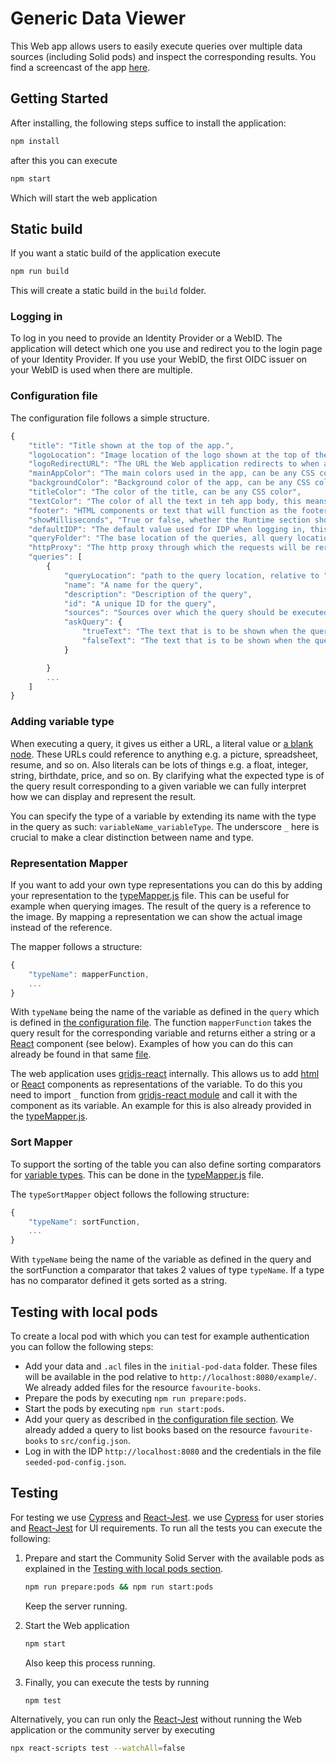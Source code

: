 # Generic Data Viewer

This Web app allows users to easily execute queries over multiple data sources (including Solid pods) and 
inspect the corresponding results.
You find a screencast of the app [here](https://cloud.ilabt.imec.be/index.php/s/AJomCGpLjYbxmCX).

## Getting Started

After installing, the following steps suffice to install the application:

```bash
npm install
```

after this you can execute

```bash
npm start
```

Which will start the web application

## Static build

If you want a static build of the application execute

```bash
npm run build
```

This will create a static build in the `build` folder.


### Logging in 

To log in you need to provide an Identity Provider or a WebID.
The application will detect which one you use and redirect you to the login page of your Identity Provider.
If you use your WebID, the first OIDC issuer on your WebID is used when there are multiple. 

### Configuration file

The configuration file follows a simple structure.

```js
{
    "title": "Title shown at the top of the app.",
    "logoLocation": "Image location of the logo shown at the top of the app (relative to public folder.).",
    "logoRedirectURL": "The URL the Web application redirects to when a user clicks on the logo.",
    "mainAppColor": "The main colors used in the app, can be any CSS color.",
    "backgroundColor": "Background color of the app, can be any CSS color.",
    "titleColor": "The color of the title, can be any CSS color",
    "textColor": "The color of all the text in teh app body, this means all text except header and footer.",
    "footer": "HTML components or text that will function as the footer (will be placed in the footer div.)",
    "showMilliseconds", "True or false, whether the Runtime section should show milliseconds or not.",
    "defaultIDP": "The default value used for IDP when logging in, this IDP can be manually changed in the Web app as well. ",
    "queryFolder": "The base location of the queries, all query locations will start from this folder (relative to public folder.)",
    "httpProxy": "The http proxy through which the requests will be rerouted. When left empty, the Comunica query engine will handle it. This is useful when CORS headers are not set (correctly) on the queried source.",
    "queries": [
        {
            "queryLocation": "path to the query location, relative to "queryFolder"",
            "name": "A name for the query",
            "description": "Description of the query",
            "id": "A unique ID for the query",
            "sources": "Sources over which the query should be executed",
            "askQuery": {
                "trueText": "The text that is to be shown when the query result is true, only useful for ASK queries.",
                "falseText": "The text that is to be shown when the query result is true, only useful for ASK queries."
            }

        }
        ...
    ]
}
```

### Adding variable type

When executing a query, it gives us either a URL, a literal value or [a blank node](https://www.w3.org/TR/rdf12-concepts/#section-blank-nodes).
These URLs could reference to anything e.g. a picture, spreadsheet, resume, and so on.
Also literals can be lots of things e.g. a float, integer, string, birthdate, price, and so on.
By clarifying what the expected type is of the query result corresponding to a given variable
we can fully interpret how we can display and represent the result.

You can specify the type of a variable by extending its name with the type in the query as such: `variableName_variableType`.
The underscore `_` here is crucial to make a clear distinction between name and type.

### Representation Mapper

If you want to add your own type representations
you can do this by adding your representation to the [typeMapper.js](./src/typeMapper.js) file.
This can be useful for example when querying images.
The result of the query is a reference to the image.
By mapping a representation we can show the actual image instead of the reference.

The mapper follows a structure:

```js
{
    "typeName": mapperFunction,
    ...
}
```

With `typeName` being the name of the variable as defined in the `query`
which is defined in [the configuration file](#configuration-file).
The function `mapperFunction` takes the query result for the corresponding variable and
returns either a string or a [React](https://react.dev/) component (see below).
Examples of how you can do this can already be found in that same [file](./src/typeMapper.js).

The web application uses [gridjs-react](https://gridjs.io/docs/integrations/react) internally.
This allows us to add [html](https://nl.wikipedia.org/wiki/HyperText_Markup_Language) or
[React](https://react.dev/) components as representations of the variable.
To do this you need to import `_` function from [gridjs-react module](https://www.npmjs.com/package/gridjs-react) and
call it with the component as its variable.
An example for this is also already provided in the [typeMapper.js](./src/typeMapper.js).

### Sort Mapper

To support the sorting of the table you can also define sorting comparators for [variable types](#adding-variable-type).
This can be done in the [typeMapper.js](./src/typeMapper.js) file.

The `typeSortMapper` object follows the following structure:

```js
{
    "typeName": sortFunction,
    ...
}
```

With `typeName` being the name of the variable as defined in the query and
the sortFunction a comparator that takes 2 values of type `typeName`.
If a type has no comparator defined it gets sorted as a string.

## Testing with local pods

To create a local pod with which you can test for example authentication you can follow the following steps:

- Add your data and `.acl` files in the `initial-pod-data` folder.
  These files will be available in the pod relative to `http://localhost:8080/example/`.
  We already added files for the resource `favourite-books`.
- Prepare the pods by executing `npm run prepare:pods`.
- Start the pods by executing `npm run start:pods`.
- Add your query as described in [the configuration file section](#configuration-file).
  We already added a query to list books based on the resource `favourite-books` to `src/config.json`.
- Log in with the IDP `http://localhost:8080` and
  the credentials in the file `seeded-pod-config.json`.

## Testing

For testing we use [Cypress](https://www.cypress.io/) and [React-Jest](https://jestjs.io/docs/tutorial-react).
we use [Cypress](https://www.cypress.io/) for user stories and [React-Jest](https://jestjs.io/docs/tutorial-react) for UI requirements.
To run all the tests you can execute the following:

1. Prepare and start the Community Solid Server with the available pods as explained in the [Testing with local pods section](#testing-with-local-pods).

   ```bash
   npm run prepare:pods && npm run start:pods
   ```

   Keep the server running.

2. Start the Web application
   ```bash
   npm start
   ```
   Also keep this process running.
3. Finally, you can execute the tests by running
   ```bash
   npm test
   ```

Alternatively, you can run only the [React-Jest](https://jestjs.io/docs/tutorial-react) without running the Web application or the community server by executing

```bash
npx react-scripts test --watchAll=false
```
